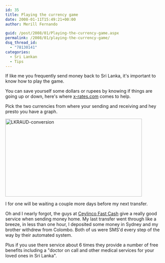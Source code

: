 ```yaml
---
id: 35
title: Playing the currency game
date: 2008-01-11T15:49:21+00:00
author: Merill Fernando

guid: /post/2008/01/Playing-the-currency-game.aspx
permalink: /2008/01/playing-the-currency-game/
dsq_thread_id:
  - "78130141"
categories:
  - Sri Lankan
  - Tips
---
```

<p>If like me you frequently send money back to Sri Lanka, it's important to know how to play the game.</p> <p>You can save yourself some dollars or rupees by knowing if things are going up or down, here's where <a href="http://www.x-rates.com">x-rates.com</a> comes to help.</p> <p>Pick the two currencies from where your sending and receiving and hey presto you have a graph.</p> <p><img style="border-right: 0px; border-top: 0px; border-left: 0px; border-bottom: 0px" height="246" alt="LKRAUD-conversion" src="http://www.merill.net/wp-content/uploads/contentbinary/WindowsLiveWriter/Playingthecurrencygame_ED2E/LKRAUD-conversion_1.jpg" width="430" border="0"> </p> <p>I for one will be waiting a couple more days before my next transfer.</p> <p>Oh and I nearly forgot, the guys at <a href="http://www.ceylincofastcash.com/">Ceylinco Fast Cash</a> give a really good service when sending money home. My last transfer went through like a breeze, in less than one hour, I deposited some money in Sydney and my brother withdrew from Colombo. Both of us were SMS'd every step of the way by their automated system. </p> <p>Plus if you use there service about 6 times they provide a number of free benefits including a "doctor on call and other medical services for your loved ones in Sri Lanka".</p>